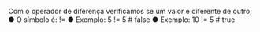 Com o operador de diferença verificamos se um valor é diferente de outro; ● O símbolo é: != ● Exemplo: 5 != 5 # false ● Exemplo: 10 != 5 # true
